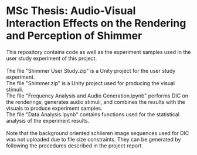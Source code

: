 # MSc Thesis: Audio-Visual Interaction Effects on the Rendering and Perception of Shimmer

This repository contains code as well as the experiment samples used in the user study experiment of this project.<br /><br />
The file "Shimmer User Study.zip" is a Unity project for the user study experiment.<br />
The file "Shimmer.zip" is a Unity project used for producing the visual stimuli.<br />
The file "Frequency Analysis and Audio Generation.ipynb" performs DIC on the renderings, generates audio stimuli, and combines the results with the visuals to produce experiment samples.<br />
The file "Data Analysis.ipynb" contains functions used for the statistical analysis of the experiment results.<br />
<br />
Note that the background oriented schlieren image sequences used for DIC was not uploaded due to file size constraints. They can be generated by following the procedures described in the project report. <br />
